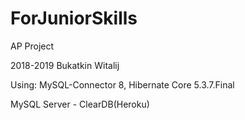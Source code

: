 # ForJuniorSkills
AP Project

2018-2019 Bukatkin Witalij

Using:
MySQL-Connector 8, Hibernate Core 5.3.7.Final

MySQL Server - ClearDB(Heroku)
